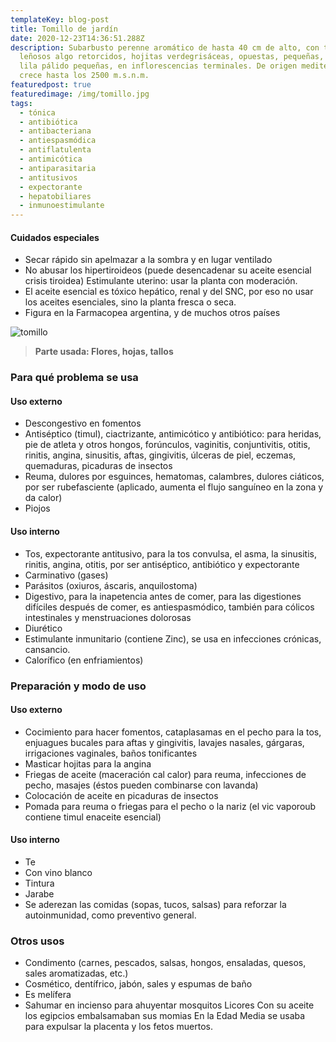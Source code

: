 ```yaml
---
templateKey: blog-post
title: Tomillo de jardín
date: 2020-12-23T14:36:51.288Z
description: Subarbusto perenne aromático de hasta 40 cm de alto, con tallos
  leñosos algo retorcidos, hojitas verdegrisáceas, opuestas, pequeñas, flores
  lila pálido pequeñas, en inflorescencias terminales. De origen mediterráneo,
  crece hasta los 2500 m.s.n.m.
featuredpost: true
featuredimage: /img/tomillo.jpg
tags:
  - tónica
  - antibiótica
  - antibacteriana
  - antiespasmódica
  - antiflatulenta
  - antimicótica
  - antiparasitaria
  - antitusivos
  - expectorante
  - hepatobiliares
  - inmunoestimulante
---
```

#### Cuidados especiales

* Secar rápido sin apelmazar a la sombra y en lugar ventilado
* No abusar los hipertiroideos (puede desencadenar su aceite esencial crisis tiroidea) Estimulante uterino: usar la planta con moderación.
* El aceite esencial es tóxico hepático, renal y del SNC, por eso no usar los aceites esenciales, sino la planta fresca o seca.
* Figura en la Farmacopea argentina, y de muchos otros países

![tomillo](/img/tomillo.jpg "tomillo")

> **Parte usada: Flores, hojas, tallos**

### Para qué problema se usa

#### Uso externo

* Descongestivo en fomentos
* Antiséptico (timul), ciactrizante, antimicótico y antibiótico: para heridas, pie de atleta y otros hongos, forúnculos, vaginitis, conjuntivitis, otitis, rinitis, angina, sinusitis, aftas, gingivitis, úlceras de piel, eczemas, quemaduras, picaduras de insectos
* Reuma, dulores por esguinces, hematomas, calambres, dulores ciáticos, por ser rubefasciente (aplicado, aumenta el flujo sanguíneo en la zona y da calor)
* Piojos

#### Uso interno

* Tos, expectorante antitusivo, para la tos convulsa, el asma, la sinusitis, rinitis, angina, otitis, por ser antiséptico, antibiótico y expectorante
* Carminativo (gases)
* Parásitos (oxiuros, áscaris, anquilostoma)
* Digestivo, para la inapetencia antes de comer, para las digestiones difíciles después de comer, es antiespasmódico, también para cólicos intestinales y menstruaciones dolorosas
* Diurético
* Estimulante inmunitario (contiene Zinc), se usa en infecciones crónicas, cansancio.
* Calorífico (en enfriamientos)

### Preparación y modo de uso

#### Uso externo

* Cocimiento para hacer fomentos, cataplasamas en el pecho para la tos, enjuagues bucales para aftas y gingivitis, lavajes nasales, gárgaras, irrigaciones vaginales, baños tonificantes
* Masticar hojitas para la angina
* Friegas de aceite (maceración cal calor) para reuma, infecciones de pecho, masajes (éstos pueden combinarse con lavanda)
* Colocación de aceite en picaduras de insectos
* Pomada para reuma o friegas para el pecho o la nariz (el vic vaporoub contiene timul enaceite esencial)

#### Uso interno

* Te
* Con vino blanco
* Tintura
* Jarabe
* Se aderezan las comidas (sopas, tucos, salsas) para reforzar la autoinmunidad, como preventivo general.

### Otros usos

* Condimento (carnes, pescados, salsas, hongos, ensaladas, quesos, sales aromatizadas, etc.)
* Cosmético, dentífrico, jabón, sales y espumas de baño
* Es melífera
* Sahumar en incienso para ahuyentar mosquitos Licores Con su aceite los egipcios embalsamaban sus momias En la Edad Media se usaba para expulsar la placenta y los fetos muertos.